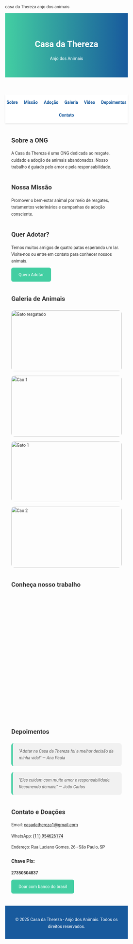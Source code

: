 casa da Thereza anjo dos animais 
<!DOCTYPE html>
<html lang="pt-BR">
<head>
  <meta charset="UTF-8" />
  <meta name="viewport" content="width=device-width, initial-scale=1.0" />
  <title>Casa da Thereza - Anjo dos Animais</title>
  <link href="https://fonts.googleapis.com/css2?family=Roboto:wght@400;700&display=swap" rel="stylesheet">
  <style>
    * { margin: 0; padding: 0; box-sizing: border-box; font-family: 'Roboto', sans-serif; }
    body { background: #fdfdfd; color: #333; line-height: 1.6; }
    header { background: linear-gradient(to right, #43cea2, #185a9d); color: #fff; padding: 40px 20px; text-align: center; }
    nav { background: #fff; box-shadow: 0 2px 4px rgba(0,0,0,0.1); display: flex; flex-wrap: wrap; justify-content: center; gap: 20px; padding: 15px 0; position: sticky; top: 0; z-index: 1000; }
    nav a { text-decoration: none; color: #185a9d; font-weight: bold; transition: color 0.3s; }
    nav a:hover { color: #43cea2; }
    section { max-width: 1000px; margin: 40px auto; padding: 0 20px; }
    .btn { display: inline-block; background: #43cea2; color: #fff; padding: 12px 24px; border-radius: 6px; text-decoration: none; transition: background 0.3s; }
    .btn:hover { background: #185a9d; }
    .galeria { display: grid; grid-template-columns: repeat(auto-fit, minmax(200px, 1fr)); gap: 15px; margin-top: 20px; }
    .galeria img { width: 100%; height: 200px; object-fit: cover; border-radius: 10px; }
    iframe { width: 100%; height: 400px; border: none; border-radius: 10px; }
    blockquote { background: #f1f1f1; border-left: 5px solid #43cea2; padding: 15px 20px; margin: 20px 0; border-radius: 8px; font-style: italic; }
    footer { background: #185a9d; color: #fff; text-align: center; padding: 20px; margin-top: 40px; }
    h2 { margin-bottom: 10px; }
    p { margin-bottom: 10px; }
  </style>
</head>
<body>
  <header>
    <h1>Casa da Thereza</h1>
    <p>Anjo dos Animais</p>
  </header>

  <nav>
    <a href="#sobre">Sobre</a>
    <a href="#missao">Missão</a>
    <a href="#adocao">Adoção</a>
    <a href="#galeria">Galeria</a>
    <a href="#video">Vídeo</a>
    <a href="#depoimentos">Depoimentos</a>
    <a href="#contato">Contato</a>
  </nav>

  <section id="sobre">
    <h2>Sobre a ONG</h2>
    <p>A Casa da Thereza é uma ONG dedicada ao resgate, cuidado e adoção de animais abandonados. Nosso trabalho é guiado pelo amor e pela responsabilidade.</p>
  </section>

  <section id="missao">
    <h2>Nossa Missão</h2>
    <p>Promover o bem-estar animal por meio de resgates, tratamentos veterinários e campanhas de adoção consciente.</p>
  </section>

  <section id="adocao">
    <h2>Quer Adotar?</h2>
    <p>Temos muitos amigos de quatro patas esperando um lar. Visite-nos ou entre em contato para conhecer nossos animais.</p>
    <a href="#contato" class="btn">Quero Adotar</a>
  </section>

  <section id="galeria">
    <h2>Galeria de Animais</h2>
    <div class="galeria">
      <img src="20250520_110858.jpg" alt="Gato resgatado" />
      <img src="https://via.placeholder.com/300?text=Cao+1" alt="Cao 1" />
      <img src="https://via.placeholder.com/300?text=Gato+1" alt="Gato 1" />
      <img src="https://via.placeholder.com/300?text=Cao+2" alt="Cao 2" />
    </div>
  </section>

  <section id="video">
    <h2>Conheça nosso trabalho</h2>
    <iframe src="https:// [/](https://youtube.com/@casadatherezacasadathereza" allowfullscreen title="Video sobre a ONG"></iframe>
  </section>

  <section id="depoimentos">
    <h2>Depoimentos</h2>
    <blockquote>
      "Adotar na Casa da Thereza foi a melhor decisão da minha vida!" — Ana Paula
    </blockquote>
    <blockquote>
      "Eles cuidam com muito amor e responsabilidade. Recomendo demais!" — João Carlos
    </blockquote>
  </section>

  <section id="contato">
    <h2>Contato e Doações</h2>
    <p>Email: <a href="mailto:casadathereza1@gmail.com">casadathereza1@gmail.com</a></p>
    <p>WhatsApp: <a href="https://wa.me/5511954626174" target="_blank">(11) 954626174</a></p>
    <p>Endereço: Rua Luciano Gomes, 26 - São Paulo, SP</p>
    <h3>Chave Pix:</h3>
    <p><strong>27350504837 </strong></p>
    <a href="https://banco do brasil" class="btn" target="_blank">Doar com banco do brasil</a>
  </section>

  <footer>
    <p>&copy; 2025 Casa da Thereza - Anjo dos Animais. Todos os direitos reservados.</p>
  </footer>
</body>
</html>
